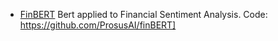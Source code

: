 * <a name="finbert">[FinBERT](https://arxiv.org/abs/1908.10063) Bert applied to Financial Sentiment Analysis.</a>
Code: https://github.com/ProsusAI/finBERT]
